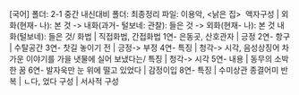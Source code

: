 [국어]
폴더: 2-1 중간 내신대비
폴더: 최종정리
파일: 이용악, <낡은 집>
​
액자구성			| 외화(현재- 나): 본 것 -> 내화(과거- 털보네: 관찰): 들은 것 -> 외화(현재- 나): 본 것
내화(털보네): 들은 것/ 화법			| 직접화법, 간접화법
1연- 은동곳, 산호관자			| 긍정
2연- 항구			| 수탈공간
3연- 찻길 놓이기 전			| 긍정-> 부정
4연- 특징			| 청각-> 시각, 음성상징어
차가운 이야기를 가을 냇물에 실어 보냈다는/ 특징			| 청각-> 시각
5연- 내용			| 동무의 소박한 꿈
6연- 발자욱만 눈 위에 떨고 있었다			| 감정이입
8연- 특징			| 수미상관
종결어미 반복			| ㄴ다, 었다
구성			| 서사적 구성
​
